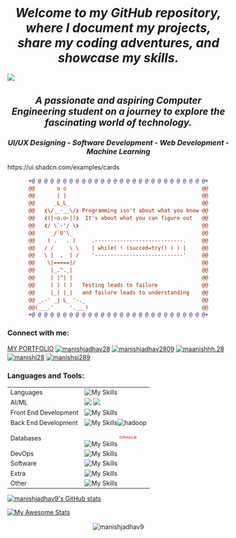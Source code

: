 <h1 align="center"><em>Welcome to my GitHub repository, where I document my projects, share my coding adventures, and showcase my skills.</em></h1>

<img src="https://user-images.githubusercontent.com/74038190/212750155-3ceddfbd-19d3-40a3-87af-8d329c8323c4.gif" width="1000">

  
<h2 align="center"><em>A passionate and aspiring Computer Engineering student on a journey to explore the fascinating world of technology.</em></h2>

<h3 align="center"><em> UI/UX Designing - Software Development - Web Development - Machine Learning</em></h3>
https://ui.shadcn.com/examples/cards

<div align="center">
  
```diff
+@ @ @ @ @ @ @ @ @ @ @ @ @ @ @ @ @ @ @ @ @ @ @ @ @ @ @ @+
@@       o o                                           @@
@@       | |                                           @@
@@      _L_L_                                          @@
@@   ❮\/__-__\/❯ Programming isn't about what you know @@
@@   ❮(|~o.o~|)❯  It's about what you can figure out   @@
@@   ❮/ \`-'/ \❯                                       @@
@@     _/`U'\_                                         @@
@@    ( .   . )     .----------------------------.     @@
@@   / /     \ \    | while( ! (succed=try() ) ) |     @@
@@   \ |  ,  | /    '----------------------------'     @@
@@    \|=====|/                                        @@
@@     |_.^._|                                         @@
@@     | |"| |                                         @@
@@     ( ) ( )   Testing leads to failure              @@
@@     |_| |_|   and failure leads to understanding    @@
@@ _.-' _j L_ '-._                                     @@
@@(___.'     '.___)                                    @@
+@ @ @ @ @ @ @ @ @ @ @ @ @ @ @ @ @ @ @ @ @ @ @ @ @ @ @ @+
```
  
</div>

<h3 align="left">Connect with me:</h3>
<a href="https://manishjadhav.vercel.app/">MY PORTFOLIO</a>
<a href="https://twitter.com/manishjadhav28" target="blank"><img align="center" src="https://cdn.jsdelivr.net/gh/devicons/devicon/icons/twitter/twitter-original.svg" alt="manishjadhav28" height="30" width="40" /></a>
<a href="https://linkedin.com/in/manishjadhav2809" target="blank"><img align="center" src="https://cdn.jsdelivr.net/gh/devicons/devicon/icons/linkedin/linkedin-original.svg" alt="manishjadhav2809" height="30" width="40" /></a>
<a href="https://instagram.com/maanishhh.28" target="blank"><img align="center" src="https://raw.githubusercontent.com/rahuldkjain/github-profile-readme-generator/master/src/images/icons/Social/instagram.svg" alt="maanishhh.28" height="30" width="40" /></a>
<a href="https://www.leetcode.com/manishj28" target="blank"><img align="center" src="https://raw.githubusercontent.com/rahuldkjain/github-profile-readme-generator/master/src/images/icons/Social/leet-code.svg" alt="manishj28" height="30" width="40" /></a>
<a href="https://auth.geeksforgeeks.org/user/manishsj289" target="blank"><img align="center" src="https://raw.githubusercontent.com/rahuldkjain/github-profile-readme-generator/master/src/images/icons/Social/geeks-for-geeks.svg" alt="manishsj289" height="30" width="40" /></a>
</p>

<h3 align="left">Languages and Tools:</h3>

|                  |                                                                                                                                                                                                                                                                                 |
| ---------------- | :------------------------------------------------------------------------------------------------------------------------------------------------------------------------------------------------------------------------------------------------------------------------------ |
| Languages        | ![My Skills](https://skillicons.dev/icons?i=c,cpp,py,java,perl&perline=4)                                                                                                                                                                                                                      |
| AI/ML           |  <img src="https://cdn.jsdelivr.net/gh/devicons/devicon/icons/numpy/numpy-original.svg" height="44px"/> <img src="https://cdn.jsdelivr.net/gh/devicons/devicon/icons/pandas/pandas-original-wordmark.svg" width=44/> |
| Front End Development         | ![My Skills](https://skillicons.dev/icons?i=html,css,javascript,react,bootstrap,tailwind&perline=4)                                                                                                                                                                                                                        |
| Back End Development        | ![My Skills](https://skillicons.dev/icons?i=nodejs,express)<img src="https://www.vectorlogo.zone/logos/apache_hadoop/apache_hadoop-icon.svg" alt="hadoop" width="40" height="40"/>                                                                                                                                                                                      |
| Databases        | ![My Skills](https://skillicons.dev/icons?i=mysql,sqlite,mongodb&perline=4)  <img src="https://raw.githubusercontent.com/devicons/devicon/master/icons/oracle/oracle-original.svg" alt="oracle" width="40" height="40"/>                                                                                                                                                                                                                     |
| DevOps        | ![My Skills](https://skillicons.dev/icons?i=aws,azure,bash,pwsh&perline=4)                                                                                                                                                                                                                      |
| Software        | ![My Skills](https://skillicons.dev/icons?i=figma,postman,matlab,photoshop&perline=4)                                                                                                                                                                                                                      |
| Extra        | ![My Skills](https://skillicons.dev/icons?i=latex,md,&perline=4)                                                                                                                                                                                                                      |
| Other | ![My Skills](https://skillicons.dev/icons?i=linux,git,github) &nbsp;                                                                                                             |

[![manishjadhav9's GitHub stats](https://github-readme-stats.vercel.app/api/top-langs/?username=manishjadhav9&exclude_repo=&hide=&langs_count=7&layout=compact&theme=github-dark)](https://github.com/anuraghazra/github-readme-stats)

[![My Awesome Stats](https://awesome-github-stats.azurewebsites.net/user-stats/manishjadhav9?cardType=github&theme=github-dark&preferLogin=false)](https://git.io/awesome-stats-card)


<p align="center"><img align="center" src="https://github-readme-streak-stats.herokuapp.com/?user=manishjadhav9&theme=dark" alt="manishjadhav9" /></p>
